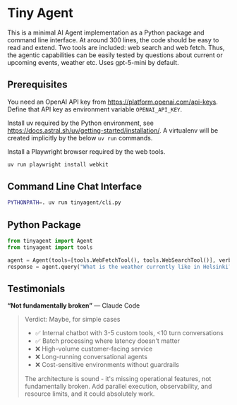 Tiny Agent
==========

This is a minimal AI Agent implementation as a Python package and
command line interface. At around 300 lines, the code should be easy to
read and extend. Two tools are included: web search and web fetch. Thus,
the agentic capabilities can be easily tested by questions about current
or upcoming events, weather etc. Uses gpt-5-mini by default.

## Prerequisites

You need an OpenAI API key from <https://platform.openai.com/api-keys>.
Define that API key as environment variable `OPENAI_API_KEY`.

Install uv required by the Python environment, see
<https://docs.astral.sh/uv/getting-started/installation/>. A virtualenv
will be created implicitly by the below `uv run` commands.

Install a Playwright browser required by the web tools.

```bash
uv run playwright install webkit
```

## Command Line Chat Interface

```bash
PYTHONPATH=. uv run tinyagent/cli.py
```

## Python Package

```python
from tinyagent import Agent
from tinyagent import tools

agent = Agent(tools=[tools.WebFetchTool(), tools.WebSearchTool()], verbose=True)
response = agent.query("What is the weather currently like in Helsinki?")
```

## Testimonials

**“Not fundamentally broken”** — Claude Code

> Verdict: Maybe, for simple cases
>
> - ✅ Internal chatbot with 3-5 custom tools, <10 turn conversations
> - ✅ Batch processing where latency doesn't matter
> - ❌ High-volume customer-facing service
> - ❌ Long-running conversational agents
> - ❌ Cost-sensitive environments without guardrails
>
> The architecture is sound - it's missing operational features, not
> fundamentally broken. Add parallel execution, observability, and
> resource limits, and it could absolutely work.
